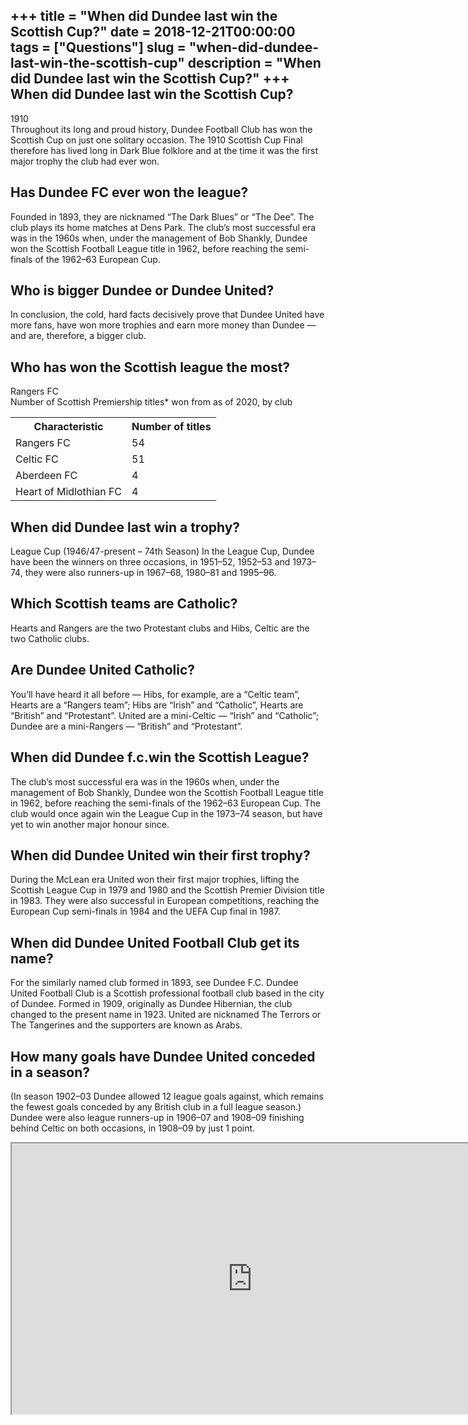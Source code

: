 +++
title = "When did Dundee last win the Scottish Cup?"
date = 2018-12-21T00:00:00
tags = ["Questions"]
slug = "when-did-dundee-last-win-the-scottish-cup"
description = "When did Dundee last win the Scottish Cup?"
+++
When did Dundee last win the Scottish Cup?
------------------------------------------

1910  
Throughout its long and proud history, Dundee Football Club has won the Scottish Cup on just one solitary occasion. The 1910 Scottish Cup Final therefore has lived long in Dark Blue folklore and at the time it was the first major trophy the club had ever won.

Has Dundee FC ever won the league?
----------------------------------

Founded in 1893, they are nicknamed “The Dark Blues” or “The Dee”. The club plays its home matches at Dens Park. The club’s most successful era was in the 1960s when, under the management of Bob Shankly, Dundee won the Scottish Football League title in 1962, before reaching the semi-finals of the 1962–63 European Cup.

Who is bigger Dundee or Dundee United?
--------------------------------------

In conclusion, the cold, hard facts decisively prove that Dundee United have more fans, have won more trophies and earn more money than Dundee — and are, therefore, a bigger club.

Who has won the Scottish league the most?
-----------------------------------------

Rangers FC  
Number of Scottish Premiership titles\* won from as of 2020, by club

<table><tr><th>Characteristic</th><th>Number of titles</th></tr><tr><td>Rangers FC</td><td>54</td></tr><tr><td>Celtic FC</td><td>51</td></tr><tr><td>Aberdeen FC</td><td>4</td></tr><tr><td>Heart of Midlothian FC</td><td>4</td></tr></table>

When did Dundee last win a trophy?
----------------------------------

League Cup (1946/47-present – 74th Season) In the League Cup, Dundee have been the winners on three occasions, in 1951–52, 1952–53 and 1973–74, they were also runners-up in 1967–68, 1980–81 and 1995–96.

Which Scottish teams are Catholic?
----------------------------------

Hearts and Rangers are the two Protestant clubs and Hibs, Celtic are the two Catholic clubs.

Are Dundee United Catholic?
---------------------------

You’ll have heard it all before — Hibs, for example, are a “Celtic team”, Hearts are a “Rangers team”; Hibs are “Irish” and “Catholic”, Hearts are “British” and “Protestant”. United are a mini-Celtic — “Irish” and “Catholic”; Dundee are a mini-Rangers — “British” and “Protestant”.

When did Dundee f.c.win the Scottish League?
--------------------------------------------

The club’s most successful era was in the 1960s when, under the management of Bob Shankly, Dundee won the Scottish Football League title in 1962, before reaching the semi-finals of the 1962–63 European Cup. The club would once again win the League Cup in the 1973–74 season, but have yet to win another major honour since.

When did Dundee United win their first trophy?
----------------------------------------------

During the McLean era United won their first major trophies, lifting the Scottish League Cup in 1979 and 1980 and the Scottish Premier Division title in 1983. They were also successful in European competitions, reaching the European Cup semi-finals in 1984 and the UEFA Cup final in 1987.

When did Dundee United Football Club get its name?
--------------------------------------------------

For the similarly named club formed in 1893, see Dundee F.C. Dundee United Football Club is a Scottish professional football club based in the city of Dundee. Formed in 1909, originally as Dundee Hibernian, the club changed to the present name in 1923. United are nicknamed The Terrors or The Tangerines and the supporters are known as Arabs.

How many goals have Dundee United conceded in a season?
-------------------------------------------------------

(In season 1902–03 Dundee allowed 12 league goals against, which remains the fewest goals conceded by any British club in a full league season.) Dundee were also league runners-up in 1906–07 and 1908–09 finishing behind Celtic on both occasions, in 1908–09 by just 1 point.

<iframe allow="accelerometer; autoplay; clipboard-write; encrypted-media; gyroscope; picture-in-picture" allowfullscreen="" class="__youtube_prefs__  epyt-is-override  no-lazyload" data-no-lazy="1" data-origheight="433" data-origwidth="770" data-skipgform_ajax_framebjll="" height="433" id="_ytid_71272" loading="lazy" src="https://www.youtube.com/embed/71VArKtkfVg?enablejsapi=1&autoplay=0&cc_load_policy=0&cc_lang_pref=&iv_load_policy=1&loop=0&modestbranding=0&rel=1&fs=1&playsinline=0&autohide=2&theme=dark&color=red&controls=1&" title="YouTube player" width="770"></iframe>
